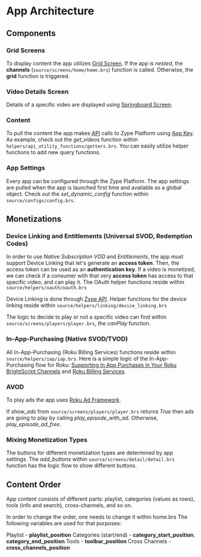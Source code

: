 # App Architecture

## Components

### Grid Screens
To display content the app utilizes [Grid Screen](https://sdkdocs.roku.com/display/sdkdoc/roGridScreen). If the app is *nested*, the **channels** (`source/screens/home/home.brs`) function is called. Otherwise, the **grid** function is triggered.

### Video Details Screen
Details of a specific video are displayed using [Springboard Screen](https://sdkdocs.roku.com/display/sdkdoc/roSpringboardScreen).

### Content
To pull the content the app makes [API](http://dev.zype.com/api_docs/intro/) calls to Zype Platform using [App Key](http://dev.zype.com/glossary/). As example, check out the *get\_videos* function within `helpers/api_utility_functions/getters.brs`. You can easily utilize helper functions to add new query functions.

### App Settings
Every app can be configured through the Zype Platform. The app settings are pulled when the app is launched first time and available as a global object. Check out the *set\_dynamic\_config* function within `source/configs/config.brs`.

## Monetizations

### Device Linking and Entitlements (Universal SVOD, Redemption Codes)

In order to use *Native Subscription VOD* and *Entitlements*, the app must support Device Linking that let's generate an **access token**. Then, the access token can be used as an **authentication key**. If a video is monetized, we can check if a consumer with that very **access token** has access to that specific video, and can play it. The OAuth helper functions reside within `source/helpers/oauth/oauth.brs`

Device Linking is done through [Zype API](http://dev.zype.com/api_docs/device_linking/). Helper functions for the device linking reside within `source/helpers/linking/device_linking.brs`

The logic to decide to play or not a specific video can find within `source/screens/players/player.brs`, the *canPlay* function.

### In-App-Purchasing (Native SVOD/TVOD)

All In-App-Purchasing (Roku Billing Services) functions reside within `source/helpers/iap/iap.brs`. Here is a simple logic of the In-App-Purchasing flow for Roku: [Supporting In App Purchases in Your Roku BrightScript Channels](https://blog.roku.com/developer/2013/06/06/supporting-in-app-purchases-in-your-roku-brightscript-channels/) and [Roku Billing Services](https://blog.roku.com/developer/2016/04/07/roku-billing-services/).

### AVOD

To play ads the app uses [Roku Ad Framework](https://blog.roku.com/developer/2016/02/10/roku-ad-framework/).

If *show_ads* from `source/screens/players/player.brs` returns *True* then ads are going to play by calling *play\_episode\_with\_ad*. Otherwise, *play\_episode\_ad\_free*.

### Mixing Monetization Types

The buttons for different monetization types are determined by app settings. The *add\_buttons* within `source/screens/detail/detail.brs` function has the logic flow to show different buttons.

## Content Order

App content consists of different parts: playlist, categories (values as rows), tools (info and search), cross-channels, and so on.

In order to change the order, one needs to change it within home.brs The following variables are used for that purposes:

Playlist - **playlist_position**
Categories (start/end) - **category_start_position**, **category_end_position**
Tools - **toolbar_position**
Cross Channels - **cross_channels_position**